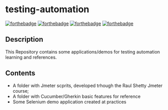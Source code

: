 # testing-automation

[![forthebadge](https://forthebadge.com/images/badges/made-with-javascript.svg)](https://forthebadge.com)
[![forthebadge](https://forthebadge.com/images/badges/uses-html.svg)](https://forthebadge.com)
[![forthebadge](https://forthebadge.com/images/badges/uses-css.svg)](https://forthebadge.com)
[![forthebadge](https://forthebadge.com/images/badges/built-with-love.svg)](https://forthebadge.com)

## Description
This Repository contains some applications/demos for testing automation learning and references.

## Contents
- A folder with Jmeter scprits, developed trhough the Raul Shetty Jmeter course;
- A folder with Cucumber/Gherkin basic features for reference
- Some Selenium demo application created at practices

